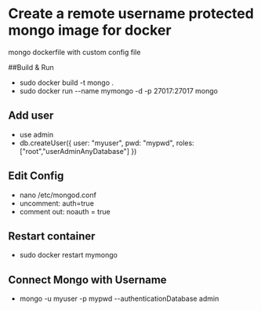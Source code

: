 # Create a remote username protected mongo image for docker 
mongo dockerfile with custom config file

##Build & Run 

- sudo docker build -t mongo .
- sudo docker run --name mymongo -d -p 27017:27017  mongo

## Add user

- use admin
- db.createUser({ user: "myuser", pwd: "mypwd", roles: ["root","userAdminAnyDatabase"] })

## Edit Config

- nano /etc/mongod.conf 
- uncomment: auth=true
- comment out: noauth = true

## Restart container

- sudo  docker restart mymongo

## Connect Mongo with Username

- mongo -u myuser -p mypwd --authenticationDatabase admin


